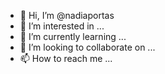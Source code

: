 - 👋 Hi, I’m @nadiaportas
- 👀 I’m interested in ...
- 🌱 I’m currently learning ...
- 💞️ I’m looking to collaborate on ...
- 📫 How to reach me ...

<!---
nadiaportas/nadiaportas is a ✨ special ✨ repository because its `README.md` (this file) appears on your GitHub profile.
You can click the Preview link to take a look at your changes.
--->
